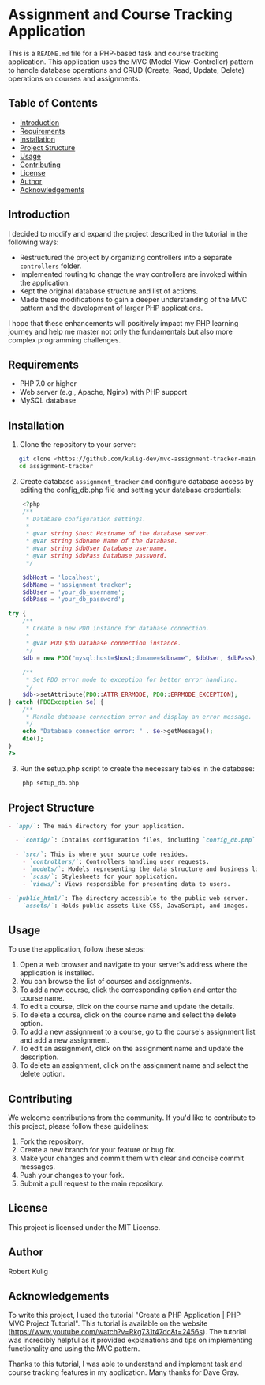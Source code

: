 # Assignment and Course Tracking Application

This is a `README.md` file for a PHP-based task and course tracking application. This application uses the MVC (Model-View-Controller) pattern to handle database operations and CRUD (Create, Read, Update, Delete) operations on courses and assignments.

## Table of Contents

- [Introduction](#introduction)
- [Requirements](#requirements)
- [Installation](#installation)
- [Project Structure](#project-structure)
- [Usage](#usage)
- [Contributing](#contributing)
- [License](#license)
- [Author](#author)
- [Acknowledgements](#acknowledgements)

## Introduction

I decided to modify and expand the project described in the tutorial in the following ways:

- Restructured the project by organizing controllers into a separate `controllers` folder.
- Implemented routing to change the way controllers are invoked within the application.
- Kept the original database structure and list of actions.
- Made these modifications to gain a deeper understanding of the MVC pattern and the development of larger PHP applications.

I hope that these enhancements will positively impact my PHP learning journey and help me master not only the fundamentals but also more complex programming challenges.

## Requirements

- PHP 7.0 or higher
- Web server (e.g., Apache, Nginx) with PHP support
- MySQL database

## Installation

1. Clone the repository to your server:

```bash
   git clone <https://github.com/kulig-dev/mvc-assignment-tracker-main.git> assignment-tracker
   cd assignment-tracker
```

2. Create database `assignment_tracker` and configure database access by editing the config_db.php file and setting your database credentials:

```php
    <?php
    /**
     * Database configuration settings.
     *
     * @var string $host Hostname of the database server.
     * @var string $dbname Name of the database.
     * @var string $dbUser Database username.
     * @var string $dbPass Database password.
     */

    $dbHost = 'localhost';
    $dbName = 'assignment_tracker';
    $dbUser = 'your_db_username';
    $dbPass = 'your_db_password';

try {
    /**
     * Create a new PDO instance for database connection.
     *
     * @var PDO $db Database connection instance.
     */
    $db = new PDO("mysql:host=$host;dbname=$dbname", $dbUser, $dbPass);
    
    /**
     * Set PDO error mode to exception for better error handling.
     */
    $db->setAttribute(PDO::ATTR_ERRMODE, PDO::ERRMODE_EXCEPTION);
} catch (PDOException $e) {
    /**
     * Handle database connection error and display an error message.
     */
    echo "Database connection error: " . $e->getMessage();
    die();
}
?>

```

3. Run the setup.php script to create the necessary tables in the database:

```bash
    php setup_db.php
```

## Project Structure

```markdown
- `app/`: The main directory for your application.

  - `config/`: Contains configuration files, including `config_db.php` for database credentials.

  - `src/`: This is where your source code resides.
    - `controllers/`: Controllers handling user requests.
    - `models/`: Models representing the data structure and business logic.
    - `scss/`: Stylesheets for your application.
    - `views/`: Views responsible for presenting data to users.

- `public_html/`: The directory accessible to the public web server.
  - `assets/`: Holds public assets like CSS, JavaScript, and images.
```


## Usage

To use the application, follow these steps:

1. Open a web browser and navigate to your server's address where the application is installed.
2. You can browse the list of courses and assignments.
3. To add a new course, click the corresponding option and enter the course name.
4. To edit a course, click on the course name and update the details.
5. To delete a course, click on the course name and select the delete option.
6. To add a new assignment to a course, go to the course's assignment list and add a new assignment.
7. To edit an assignment, click on the assignment name and update the description.
8. To delete an assignment, click on the assignment name and select the delete option.


## Contributing

We welcome contributions from the community. If you'd like to contribute to this project, please follow these guidelines:

1. Fork the repository.
2. Create a new branch for your feature or bug fix.
3. Make your changes and commit them with clear and concise commit messages.
4. Push your changes to your fork.
5. Submit a pull request to the main repository.


## License

This project is licensed under the MIT License.


## Author

Robert Kulig

## Acknowledgements

To write this project, I used the tutorial "Create a PHP Application | PHP MVC Project Tutorial". 
This tutorial is available on the website (https://www.youtube.com/watch?v=Rkg731t47dc&t=2456s).
The tutorial was incredibly helpful as it provided explanations and tips on implementing functionality and using the MVC pattern.

Thanks to this tutorial, I was able to understand and implement task and course tracking features in my application.
Many thanks for Dave Gray.